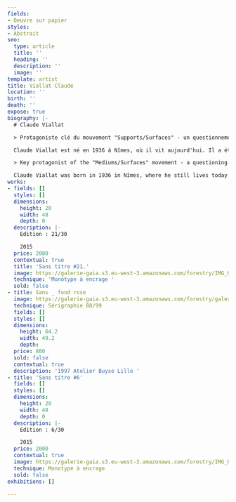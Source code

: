 ```yaml
---
fields:
- Oeuvre sur papier
styles:
- Abstrait
seo:
  type: article
  title: ''
  heading: ''
  description: ''
  image: ''
template: artist
title: Viallat Claude
location: ''
birth: ''
death: ''
expose: true
biography: |-
  # Claude Viallat

  > Protagoniste clé du mouvement "Supports/Surfaces" - un questionnement quant aux éléments classiques

  Claude Viallat est né en 1936 à Nîmes, où il vit aujourd'hui. Il a étudié à l'école des beaux arts de Montpellier entre 1955 et 1959, puis par la suite aux Beaux-Arts de Paris de 1962 à 1963 dans l'atelier de Raymond Legueult. Il est l'un des fondateurs de "Supports/Surfaces" dans les années 1970, mouvement qui appelle à un renouvellement de l'art par la remise en question des matériaux traditionnels. Claude Viallat privilégie des surfaces planes rectangulaires ou carrées, lui permettant ainsi d'appuyer sur les rapports de densité, intensité, et de brillance des surfaces colorées qu'il peint.

  > Key protagonist of the "Mediums/Surfaces" movement - a questioning of the classical elements

  Claude Viallat was born in 1936 in Nîmes, where he still lives today. He studied at the School of Beaux-Arts in Montpellier between 1955 and 1959, and then at the Beaux-Arts in Paris from 1962 to 1963 in the studio of Raymond Legueult. He is one of the founders of "Supports/Surfaces" in the 1970s, a movement that calls for a renewal of art by questioning traditional materials. Claude Viallat favors flat rectangular or square surfaces, allowing him to emphasize the density, intensity, and brilliance of the colored surfaces he paints.
works:
- fields: []
  styles: []
  dimensions:
    height: 20
    width: 48
    depth: 0
  description: |-
    Edition : 21/30

    2015
  price: 2000
  contextual: true
  title: 'Sans titre #21.'
  image: https://galerie-gaia.s3.eu-west-3.amazonaws.com/forestry/IMG_0195.jpeg
  technique: 'Monotype à encrage '
  sold: false
- title: Sans _ fond rose
  image: https://galerie-gaia.s3.eu-west-3.amazonaws.com/forestry/galerie-gaia-claude-viallat-64,2X49,2.jpg
  technique: Sérigraphie 88/99
  fields: []
  styles: []
  dimensions:
    height: 64.2
    width: 49.2
    depth: 
  price: 800
  sold: false
  contextual: true
  description: '1997 Atelier Buyse Lille '
- title: 'Sans titre #6'
  fields: []
  styles: []
  dimensions:
    height: 20
    width: 48
    depth: 0
  description: |-
    Edition : 6/30

    2015
  price: 2000
  contextual: true
  image: https://galerie-gaia.s3.eu-west-3.amazonaws.com/forestry/IMG_0200.jpeg
  technique: Monotype à encrage
  sold: false
exhibitions: []

---
```

